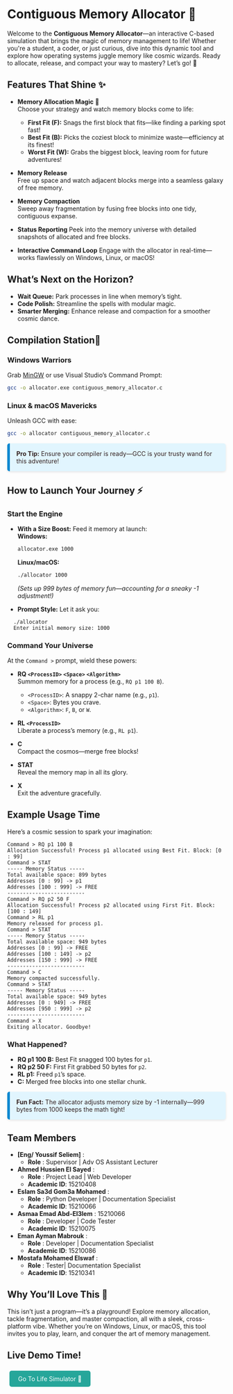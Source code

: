 # Contiguous Memory Allocator 🚀

Welcome to the **Contiguous Memory Allocator**—an interactive C-based simulation that brings the magic of memory management to life! Whether you're a student, a coder, or just curious, dive into this dynamic tool and explore how operating systems juggle memory like cosmic wizards. Ready to allocate, release, and compact your way to mastery? Let’s go! 🌟

## Features That Shine ✨

- **Memory Allocation Magic** 🎩  
  Choose your strategy and watch memory blocks come to life:  
  - **First Fit (F):** Snags the first block that fits—like finding a parking spot fast!  
  - **Best Fit (B):** Picks the coziest block to minimize waste—efficiency at its finest!  
  - **Worst Fit (W):** Grabs the biggest block, leaving room for future adventures!  

- **Memory Release**  
  Free up space and watch adjacent blocks merge into a seamless galaxy of free memory.

- **Memory Compaction**  
  Sweep away fragmentation by fusing free blocks into one tidy, contiguous expanse.

- **Status Reporting** 
  Peek into the memory universe with detailed snapshots of allocated and free blocks.

- **Interactive Command Loop**
  Engage with the allocator in real-time—works flawlessly on Windows, Linux, or macOS!

## What’s Next on the Horizon?

- **Wait Queue:** Park processes in line when memory’s tight.  
- **Code Polish:** Streamline the spells with modular magic.  
- **Smarter Merging:** Enhance release and compaction for a smoother cosmic dance.

## Compilation Station🔧

### Windows Warriors

Grab [MinGW](http://www.mingw.org/) or use Visual Studio’s Command Prompt:  

```bash
gcc -o allocator.exe contiguous_memory_allocator.c
```

### Linux & macOS Mavericks
  
Unleash GCC with ease:  

```bash
gcc -o allocator contiguous_memory_allocator.c
```

<div style="background: #e1f5fe; border-left: 6px solid #0288d1; padding: 15px; border-radius: 5px; margin: 15px 0; box-shadow: 0 2px 5px rgba(0, 0, 0, 0.1); transition: transform 0.3s ease;color:#322;">
  <strong>Pro Tip:</strong> Ensure your compiler is ready—GCC is your trusty wand for this adventure!
</div>

## How to Launch Your Journey ⚡

### Start the Engine  

- **With a Size Boost:** Feed it memory at launch:  
  **Windows:**

  ```bash
  allocator.exe 1000
  ```  

  **Linux/macOS:**

  ```bash
  ./allocator 1000
  ```  

  *(Sets up 999 bytes of memory fun—accounting for a sneaky -1 adjustment!)*  

- **Prompt Style:** Let it ask you:

```terminal
  ./allocator
  Enter initial memory size: 1000
```

### Command Your Universe

At the `Command >` prompt, wield these powers:  

- **RQ `<ProcessID>` `<Space>` `<Algorithm>`**  
  Summon memory for a process (e.g., `RQ p1 100 B`).  
  - `<ProcessID>`: A snappy 2-char name (e.g., `p1`).  
  - `<Space>`: Bytes you crave.  
  - `<Algorithm>`: `F`, `B`, or `W`.  

- **RL `<ProcessID>`**  
  Liberate a process’s memory (e.g., `RL p1`).  

- **C**  
  Compact the cosmos—merge free blocks!  

- **STAT**  
  Reveal the memory map in all its glory.  

- **X**  
  Exit the adventure gracefully.

## Example Usage Time

Here’s a cosmic session to spark your imagination:

```terminal
Command > RQ p1 100 B
Allocation Successful! Process p1 allocated using Best Fit. Block: [0 : 99]
Command > STAT
----- Memory Status -----
Total available space: 899 bytes
Addresses [0 : 99] -> p1
Addresses [100 : 999] -> FREE
-------------------------
Command > RQ p2 50 F
Allocation Successful! Process p2 allocated using First Fit. Block: [100 : 149]
Command > RL p1
Memory released for process p1.
Command > STAT
----- Memory Status -----
Total available space: 949 bytes
Addresses [0 : 99] -> FREE
Addresses [100 : 149] -> p2
Addresses [150 : 999] -> FREE
-------------------------
Command > C
Memory compacted successfully.
Command > STAT
----- Memory Status -----
Total available space: 949 bytes
Addresses [0 : 949] -> FREE
Addresses [950 : 999] -> p2
-------------------------
Command > X
Exiting allocator. Goodbye!
```

### What Happened?

- **RQ p1 100 B:** Best Fit snagged 100 bytes for `p1`.  
- **RQ p2 50 F:** First Fit grabbed 50 bytes for `p2`.  
- **RL p1:** Freed `p1`’s space.  
- **C:** Merged free blocks into one stellar chunk.  

<div style="background: #e1f5fe; border-left: 6px solid #0288d1; padding: 15px; border-radius: 5px; margin: 15px 0; box-shadow: 0 2px 5px rgba(0, 0, 0, 0.1); transition: transform 0.3s ease; color:#322;">
  <strong>Fun Fact:</strong> The allocator adjusts memory size by -1 internally—999 bytes from 1000 keeps the math tight!
</div>

## Team Members

- **[Eng/ Youssif Seliem]** :
  - **Role** : Supervisor | Adv OS Assistant Lecturer
- **Ahmed Hussien El Sayed** :
  - **Role** : Project Lead | Web Developer
  - **Academic ID**: 15210408
- **Eslam Sa3d Gom3a Mohamed** :
  - **Role** : Python Developer | Documentation Specialist
  - **Academic ID**: 15210066
- **Asmaa Emad Abd-El3lem** : 15210066
  - **Role** : Developer | Code Tester
  - **Academic ID**: 15210075
- **Eman Ayman Mabrouk** :
  - **Role** : Developer | Documentation Specialist
  - **Academic ID**: 15210086
- **Mostafa Mohamed Elswaf** :
  - **Role** : Tester| Documentation Specialist
  - **Academic ID**: 15210341

## Why You’ll Love This 🌟

This isn’t just a program—it’s a playground! Explore memory allocation, tackle fragmentation, and master compaction, all with a sleek, cross-platform vibe. Whether you’re on Windows, Linux, or macOS, this tool invites you to play, learn, and conquer the art of memory management.  

## Live Demo Time!

<a href="https://eng-ahmed-hussien.github.io/Memory-Allocator/" style="display: inline-block; padding: 10px 20px; background: #26a69a; color: white; border-radius: 5px; text-align: center; text-decoration: none; margin: 5px; transition: background 0.3s ease;">Go To Life Simulator 🚀</a>